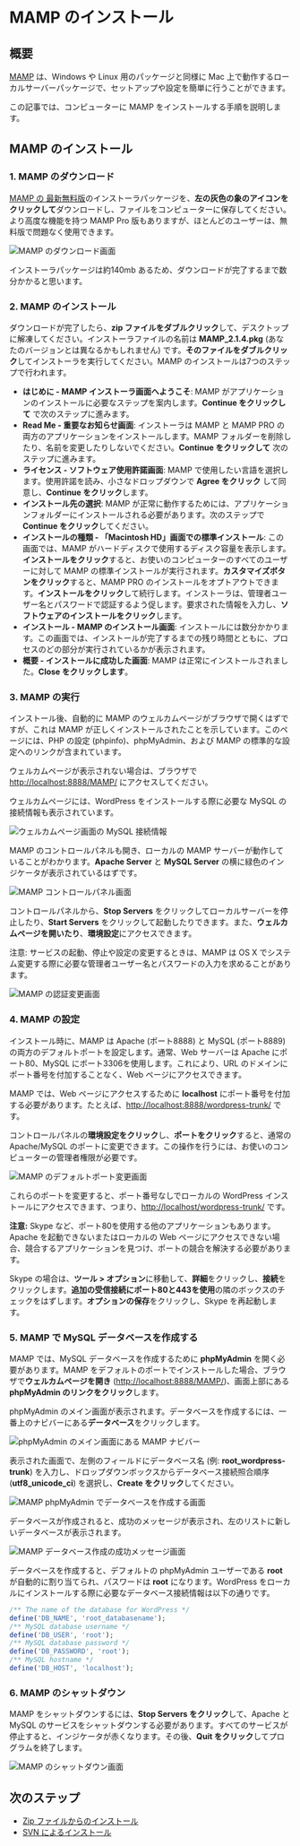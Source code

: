 <!--
# Installing MAMP
-->

# MAMP のインストール

<!--
## Overview
-->

## 概要

<!--
[MAMP](http://www.mamp.info/en/index.html) is a local server package which runs on a Mac, similar to packages for Windows and Linux, and is easy to set up and configure.
-->

[MAMP](http://www.mamp.info/en/index.html) は、Windows や Linux 用のパッケージと同様に Mac 上で動作するローカルサーバーパッケージで、セットアップや設定を簡単に行うことができます。

<!--
This article will walk you through the steps to install MAMP on your computer.
-->

この記事では、コンピューターに MAMP をインストールする手順を説明します。

<!--
## Installing MAMP
-->

## MAMP のインストール

<!--
### 1\. Downloading MAMP
-->

### 1\. MAMP のダウンロード

<!--
Download the installer package for the [latest free version of MAMP](http://www.mamp.info/en/) by **clicking on the gray elephant icon on the left**, and save the file to your computer. There is also a MAMP Pro version available which has more advanced options, but most users will find the free version works fine for their needs.
-->

[MAMP の 最新無料版](http://www.mamp.info/en/)のインストーラパッケージを、**左の灰色の象のアイコンをクリックして**ダウンロードし、ファイルをコンピューターに保存してください。より高度な機能を持つ MAMP Pro 版もありますが、ほとんどのユーザーは、無料版で問題なく使用できます。

<!--
![Download MAMP Screen](https://make.wordpress.org/core/files/2013/06/download-mamp.png)
-->

![MAMP のダウンロード画面](https://make.wordpress.org/core/files/2013/06/download-mamp.png)

<!--
The installer package is around 140mb, so it will take a few minutes for the download to complete.
-->

インストーラパッケージは約140mb あるため、ダウンロードが完了するまで数分かかると思います。

<!--
### 2\. Installing MAMP
-->

### 2\. MAMP のインストール

<!--
Once the download is complete, **double-click the zip file** and extract the contents to your desktop. You will see an installer file called **MAMP\_2.1.4.pkg** (your version may be different) – **double-click that file** to run the installer. There are 7 steps in the MAMP install process:
-->

ダウンロードが完了したら、**zip ファイルをダブルクリック**して、デスクトップに解凍してください。インストーラファイルの名前は **MAMP_2.1.4.pkg** (あなたのバージョンとは異なるかもしれません) です。**そのファイルをダブルクリック**してインストーラを実行してください。MAMP のインストールは7つのステップで行われます。

<!--
*   **Introduction – Welcome to the MAMP Installer Screen**: MAMP will guide you through the steps necessary to install the application. **Click Continue** to go to the next step.
*   **Read Me – Important Information Screen**: The installer will install both the MAMP and MAMP PRO applications. Do not remove or rename the MAMP folder. **Click Continue** for the next step.
*   **License – Software License Agreement Screen**: Select the language you wish to use with MAMP. Read the license agreement, **click Agree** in the small dropdown to accept the agreement, then **click Continue**.
*   **Destination Select**: MAMP must be installed in the Applications folder to work properly. **Click Continue** for the next step.
*   **Installation Type – Standard Install on “Macintosh HD” Screen**: This screen tells you how much disk space MAMP will use on your hard drive. **Click Install** to perform a standard installation of MAMP for all users of your computer. You can **click the Customize** button, which will allow you to opt out of installing MAMP PRO. **Click Install** to continue. The installer will prompt you to authenticate with your admin username and password. Enter the information requested, then **click Install Software**.
*   **Installation – Installing MAMP Screen**: The installation process takes several minutes. The screen will show you what part of the process is occurring, along with the estimated time remaining until installation is complete.
*   **Summary – Success Screen**: MAMP has been installed successfully. **Click Close**.
-->

* **はじめに - MAMP インストーラ画面へようこそ**: MAMP がアプリケーションのインストールに必要なステップを案内します。**Continue をクリックして** で次のステップに進みます。
* **Read Me - 重要なお知らせ画面**: インストーラは MAMP と MAMP PRO の両方のアプリケーションをインストールします。MAMP フォルダーを削除したり、名前を変更したりしないでください。**Continue をクリックして** 次のステップに進みます。
* **ライセンス - ソフトウェア使用許諾画面**: MAMP で使用したい言語を選択します。使用許諾を読み、小さなドロップダウンで **Agree をクリック** して同意し、**Continue をクリック**します。
* **インストール先の選択**: MAMP が正常に動作するためには、アプリケーションフォルダーにインストールされる必要があります。次のステップで **Continue をクリック**してください。
* **インストールの種類 - 「Macintosh HD」画面での標準インストール**: この画面では、MAMP がハードディスクで使用するディスク容量を表示します。**インストールをクリック**すると、お使いのコンピューターのすべてのユーザーに対して MAMP の標準インストールが実行されます。**カスタマイズボタンをクリック**すると、MAMP PRO のインストールをオプトアウトできます。**インストールをクリック**して続行します。インストーラは、管理者ユーザー名とパスワードで認証するよう促します。要求された情報を入力し、**ソフトウェアのインストールをクリック**します。
* **インストール - MAMP のインストール画面**: インストールには数分かかります。この画面では、インストールが完了するまでの残り時間とともに、プロセスのどの部分が実行されているかが表示されます。
* **概要 - インストールに成功した画面**: MAMP は正常にインストールされました。**Close をクリックします**。

<!--
### 3\. Starting MAMP
-->

### 3\. MAMP の実行

<!--
The MAMP Welcome page should automatically open in your browser after installation, which indicates that MAMP has been installed correctly. This page contains links to your PHP configuration (phpinfo), phpMyAdmin, as well as the standard MAMP configurations.
-->

インストール後、自動的に MAMP のウェルカムページがブラウザで開くはずですが、これは MAMP が正しくインストールされたことを示しています。このページには、PHP の設定 (phpinfo)、phpMyAdmin、および MAMP の標準的な設定へのリンクが含まれています。

<!--
If you don’t see the Welcome page, go to [http://localhost:8888/MAMP/](http://localhost:8888/MAMP/) in your browser.
-->

ウェルカムページが表示されない場合は、ブラウザで [http://localhost:8888/MAMP/](http://localhost:8888/MAMP/) にアクセスしてください。

<!--
The Welcome page also shows you the MySQL connection information you will need when you install WordPress:
-->

ウェルカムページには、WordPress をインストールする際に必要な MySQL の接続情報も表示されています。

<!--
![MySQL Connection Information on Welcome Page Screen](https://make.wordpress.org/core/files/2013/02/mamp6.png)
-->

![ウェルカムページ画面の MySQL 接続情報](https://make.wordpress.org/core/files/2013/02/mamp6.png)

<!--
The MAMP control panel also opens, which shows that your local MAMP server is working. You should see green indicators next to **Apache Server** and **MySQL Server**:
-->

MAMP のコントロールパネルも開き、ローカルの MAMP サーバーが動作していることがわかります。**Apache Server** と **MySQL Server** の横に緑色のインジケータが表示されているはずです。

<!--
![MAMP Control Panel Screen](https://make.wordpress.org/core/files/2013/06/mamp-control-panel.png)
-->

![MAMP コントロールパネル画面](https://make.wordpress.org/core/files/2013/06/mamp-control-panel.png)

<!--
From the control panel, you can stop your local servers by clicking **Stop Servers**, or start them by clicking **Start Servers**. You can also **open the Welcome page**, and access **Preferences**.
-->

コントロールパネルから、**Stop Servers** をクリックしてローカルサーバーを停止したり、**Start Servers** をクリックして起動したりできます。また、**ウェルカムページを開いたり**、**環境設定**にアクセスできます。

<!--
Note: When starting and stopping services or changing the configuration, MAMP may ask you for your admin username and password, which is required to make system changes in OS X.
-->

注意: サービスの起動、停止や設定の変更するときは、MAMP は OS X でシステム変更する際に必要な管理者ユーザー名とパスワードの入力を求めることがあります。

<!--
![MAMP Change Authentication Screen](https://make.wordpress.org/core/files/2013/06/mamp-change-authentication.png)
-->

![MAMP の認証変更画面](https://make.wordpress.org/core/files/2013/06/mamp-change-authentication.png)

<!--
### 4\. Configuring MAMP
-->

### 4\. MAMP の設定

<!--
During installation, MAMP sets the default ports for both Apache (port 8888) and MySQL (port 8889). Normally, web servers use port 80 for Apache, and port 3306 for MySQL. This allows access to web pages without having to append a port number to the domain in the URL.
-->

インストール時に、MAMP は Apache (ポート8888) と MySQL (ポート8889) の両方のデフォルトポートを設定します。通常、Web サーバーは Apache にポート80、MySQL にポート3306を使用します。これにより、URL のドメインにポート番号を付加することなく、Web ページにアクセスできます。

<!--
In MAMP, you have to append the port number to **localhost** in order to access web pages, i.e. [http://localhost:8888/wordpress-trunk/](http://localhost:8888/wordpress-trunk/).
-->

MAMP では、Web ページにアクセスするために **localhost** にポート番号を付加する必要があります。たとえば、[http://localhost:8888/wordpress-trunk/](http://localhost:8888/wordpress-trunk/) です。

<!--
You can change the ports to the normal Apache/MySQL ports by **clicking Preferences** in the control panel, then **clicking Ports**. You must have administrator privileges for your computer to do this.
-->

コントロールパネルの**環境設定をクリック**し、**ポートをクリック**すると、通常の Apache/MySQL のポートに変更できます。この操作を行うには、お使いのコンピューターの管理者権限が必要です。

<!--
![MAMP Change Default Ports Screen](https://make.wordpress.org/core/files/2013/06/mamp-change-ports.png)
-->

![MAMP のデフォルトポート変更画面](https://make.wordpress.org/core/files/2013/06/mamp-change-ports.png)

<!--
Changing those ports would allow you to access your local WordPress install without the port number, i.e. [http://localhost/wordpress-trunk/](http://localhost/wordpress-trunk/).
-->

これらのポートを変更すると、ポート番号なしでローカルの WordPress インストールにアクセスできます、つまり、[http://localhost/wordpress-trunk/](http://localhost/wordpress-trunk/) です。

<!--
**Caution:** There are other applications that use port 80, such as Skype. If you find you are unable to start Apache or access your local web pages, then you’ll need to find the conflicting application, and try to resolve the port conflict.
-->

**注意:** Skype など、ポート80を使用する他のアプリケーションもあります。Apache を起動できないまたはローカルの Web ページにアクセスできない場合、競合するアプリケーションを見つけ、ポートの競合を解決する必要があります。

<!--
For Skype, go to **Tools > Options**, click on **Advanced**, and then **Connections**. Uncheck the box next to **Use port 80 and 443 as alternatives for incoming connections**. Click **Save Options**, then restart Skype.
-->

Skype の場合は、**ツール > オプション**に移動して、**詳細**をクリックし、**接続**をクリックします。**追加の受信接続にポート80と443を使用**の隣のボックスのチェックをはずします。**オプションの保存**をクリックし、Skype を再起動します。

<!--
### 5\. Creating a MySQL Database With MAMP
-->

### 5\. MAMP で MySQL データベースを作成する

<!--
In MAMP, you need to **open phpMyAdmin** to create a MySQL database. If you have installed MAMP with the default ports, **open the Welcome page** in your browser ([http://localhost:8888/MAMP/](http://localhost:8888/MAMP/)), then **click the phpMyAdmin link** at the top of the screen.
-->

MAMP では、MySQL データベースを作成するために **phpMyAdmin** を開く必要があります。MAMP をデフォルトのポートでインストールした場合、ブラウザで**ウェルカムページを開き** ([http://localhost:8888/MAMP/](http://localhost:8888/MAMP/))、画面上部にある **phpMyAdmin のリンクをクリック**します。

<!--
The main phpMyAdmin screen will appear. To create a database, click **Databases** in the top navbar.
-->

phpMyAdmin のメイン画面が表示されます。データベースを作成するには、一番上のナビバーにある**データベース**をクリックします。

<!--
![MAMP Navbar On phpMyAdmin Main Screen](https://make.wordpress.org/core/files/2013/06/database-create-phpmyadmin-navbar.png)
-->

![phpMyAdmin のメイン画面にある MAMP ナビバー](https://make.wordpress.org/core/files/2013/06/database-create-phpmyadmin-navbar.png)

<!--
On the screen that appears, you need to enter the database name (for example, **root\_wordpress-trunk**) in the left field, choose your database connection collation from the dropdown box (**utf8\_unicode\_ci**), then **click Create**.
-->

表示された画面で、左側のフィールドにデータベース名 (例: **root\_wordpress-trunk**) を入力し、ドロップダウンボックスからデータベース接続照合順序 (**utf8\_unicode\_ci**) を選択し、**Create をクリック**してください。

<!--
![MAMP Create Database In phpMyAdmin Screen](https://make.wordpress.org/core/files/2013/06/database-create-name-collation.png)
-->

![MAMP phpMyAdmin でデータベースを作成する画面](https://make.wordpress.org/core/files/2013/06/database-create-name-collation.png)

<!--
You will see a success message once the database has been created, and your new database will appear in the list on the left.
-->

データベースが作成されると、成功のメッセージが表示され、左のリストに新しいデータベースが表示されます。

<!--
![MAMP Database Creation Success Message Screen](https://make.wordpress.org/core/files/2013/06/database-create-success-message.png)
-->

![MAMP データベース作成の成功メッセージ画面](https://make.wordpress.org/core/files/2013/06/database-create-success-message.png)

<!--
The default phpMyAdmin user, **root**, is automatically assigned to the database upon creation, and has a password of **root**. The database connection info you will need to use when installing WordPress locally is:
-->

データベースを作成すると、デフォルトの phpMyAdmin ユーザーである **root** が自動的に割り当てられ、パスワードは **root** になります。WordPress をローカルにインストールする際に必要なデータベース接続情報は以下の通りです。

<!--
```php
/** The name of the database for WordPress */
define('DB_NAME', 'root_databasename');</p>
<p>/** MySQL database username */
define('DB_USER', 'root');</p>
<p>/** MySQL database password */
define('DB_PASSWORD', 'root');</p>
<p>/** MySQL hostname */
define('DB_HOST', 'localhost');
```
-->

<!--
```php
/** The name of the database for WordPress */
define('DB_NAME', 'root_databasename');</p>
<p>/** MySQL database username */
define('DB_USER', 'root');</p>
<p>/** MySQL database password */
define('DB_PASSWORD', 'root');</p>
<p>/** MySQL hostname */
define('DB_HOST', 'localhost');
```
-->

```php
/** The name of the database for WordPress */
define('DB_NAME', 'root_databasename');
/** MySQL database username */
define('DB_USER', 'root');
/** MySQL database password */
define('DB_PASSWORD', 'root');
/** MySQL hostname */
define('DB_HOST', 'localhost');
```

<!--
### 6\. Shutting Down MAMP
-->

### 6\. MAMP のシャットダウン

<!--
To shut down MAMP, you will need to **click Stop Servers** to shut down the Apache and MySQL services. The indicators will turn red once all services have been shut down. You will then **click Quit** to close the program.
-->

MAMP をシャットダウンするには、**Stop Servers をクリック**して、Apache と MySQL のサービスをシャットダウンする必要があります。すべてのサービスが停止すると、インジケータが赤くなります。その後、**Quit をクリック**してプログラムを終了します。

<!--
![MAMP Shutdown Screen](https://make.wordpress.org/core/files/2013/06/mamp-shutdown.png)
-->

![MAMP のシャットダウン画面](https://make.wordpress.org/core/files/2013/06/mamp-shutdown.png)

<!--
## Next Steps
-->

## 次のステップ

<!--
*   [Installing WordPress From A Zip File](https://make.wordpress.org/core/handbook/tutorials/installing-wordpress-locally/from-zip/)
*   [Installing WordPress Via SVN](https://make.wordpress.org/core/handbook/tutorials/installing-wordpress-locally/from-svn/)
-->

*   [Zip ファイルからのインストール](https://make.wordpress.org/core/handbook/tutorials/installing-wordpress-locally/from-zip/)
*   [SVN によるインストール](https://make.wordpress.org/core/handbook/tutorials/installing-wordpress-locally/from-svn/)
